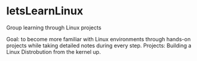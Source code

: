 # letsLearnLinux
Group learning through Linux projects

Goal: to become more familiar with Linux environments through hands-on projects while taking detailed notes during every step.
Projects: Building a Linux Distrobution from the kernel up.
